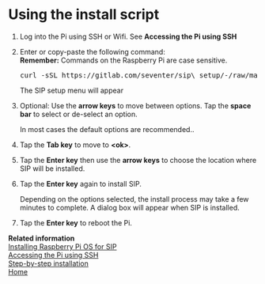 # Using the install script

1.  Log into the Pi using SSH or Wifi. See **Accessing the Pi using SSH**

2.  Enter or copy-paste the following command:  
    **Remember:**
    Commands on the Raspberry Pi are case sensitive.  

    <pre>curl -sSL https://gitlab.com/seventer/sip\_setup/-/raw/main/sip\_setup.sh | sudo bash</pre>
  
    The SIP setup menu will appear

3.  Optional: Use the **arrow keys** to move between options. Tap the **space bar** to select or de-select an option.

    In most cases the default options are recommended..

4.  Tap the **Tab key** to move to **<ok\>**.

5.  Tap the **Enter key** then use the **arrow keys** to choose the location where SIP will be installed.

6.  Tap the **Enter key** again to install SIP.

    Depending on the options selected, the install process may take a few minutes to complete. A dialog box will appear when SIP is installed.

7.  Tap the **Enter key** to reboot the Pi.

**Related information**  
[Installing Raspberry Pi OS for SIP](pi_os_for_sip)  
[Accessing the Pi using SSH](ssh_access)  
[Step-by-step installation](install_steps)  
[Home](Home)